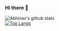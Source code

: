 ### Hi there 👋

<!--
**\abhinavpurohit47/abhinavpurohit47** is a ✨ _special_ ✨ repository because its `README.md` (this file) appears on your GitHub profile.-->

<!--Here are some ideas to get you started:
- 📫 How to reach me: Reach out to me on my [mail](sbiswas2209@outlook.com)-->

![Abhinav's github stats](https://github-readme-stats.vercel.app/api?username=abhinavpurohit47&show_icons=true&theme=radical&count_private=true)</br>
[![Top Langs](https://github-readme-stats.vercel.app/api/top-langs/?username=abhinavpurohit47&theme=radical)](https://github.com/abhinavpurohit47/github-readme-stats)
